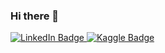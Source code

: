 ### Hi there 👋

<div id="badges">
  <a href="https://www.linkedin.com/in/leonid-iakovlev-a2091a120/">
    <img src="https://img.shields.io/badge/LinkedIn-blue?style=for-the-badge&logo=linkedin&logoColor=white" alt="LinkedIn Badge"/>
  </a>
  <a href="https://www.kaggle.com/yakleonid">
    <img src="https://img.shields.io/badge/Kaggle-9cf?style=for-the-badge&logo=kaggle&logoColor=white" alt="Kaggle Badge"/>
  </a>
</div>
